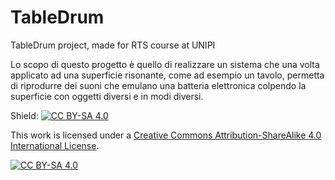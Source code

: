 # TableDrum
TableDrum project, made for RTS course at UNIPI

Lo scopo di questo progetto è quello di realizzare un sistema che una volta
applicato ad una superficie risonante, come ad esempio un tavolo, permetta
di riprodurre dei suoni che emulano una batteria elettronica colpendo la
superficie con oggetti diversi e in modi diversi.

Shield: [![CC BY-SA 4.0][cc-by-sa-shield]][cc-by-sa]

This work is licensed under a [Creative Commons Attribution-ShareAlike 4.0
International License][cc-by-sa].

[![CC BY-SA 4.0][cc-by-sa-image]][cc-by-sa]

[cc-by-sa]: http://creativecommons.org/licenses/by-sa/4.0/
[cc-by-sa-image]: https://licensebuttons.net/l/by-sa/4.0/88x31.png
[cc-by-sa-shield]: https://img.shields.io/badge/License-CC%20BY--SA%204.0-lightgrey.svg
